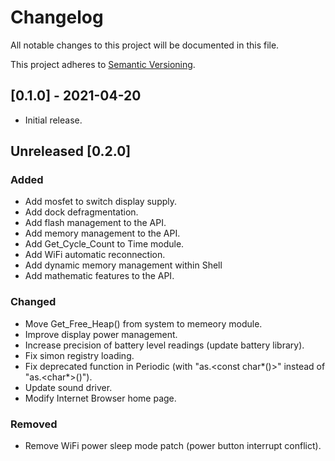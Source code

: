 # Changelog

All notable changes to this project will be documented in this file.

This project adheres to [Semantic Versioning](https://semver.org/spec/v2.0.0.html).

## [0.1.0] - 2021-04-20

- Initial release.

## Unreleased [0.2.0]

### Added

- Add mosfet to switch display supply.
- Add dock defragmentation.
- Add flash management to the API.
- Add memory management to the API.
- Add Get_Cycle_Count to Time module.
- Add WiFi automatic reconnection.
- Add dynamic memory management within Shell
- Add mathematic features to the API.

### Changed

- Move Get_Free_Heap() from system to memeory module.
- Improve display power management.
- Increase precision of battery level readings (update battery library).
- Fix simon registry loading.
- Fix deprecated function in Periodic (with "as.<const char*()>" instead of "as.<char*>()").
- Update sound driver.
- Modify Internet Browser home page.

### Removed

- Remove WiFi power sleep mode patch (power button interrupt conflict).




